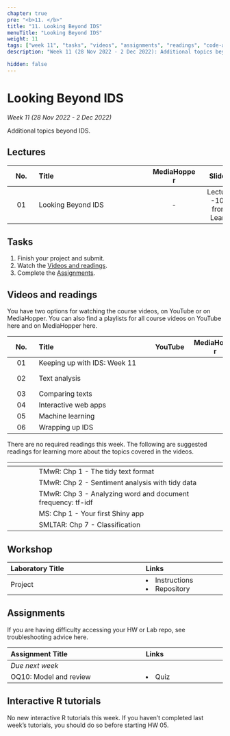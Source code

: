 ```yaml
---
chapter: true
pre: "<b>11. </b>"
title: "11. Looking Beyond IDS"
menuTitle: "Looking Beyond IDS"
weight: 11
tags: ["week 11", "tasks", "videos", "assignments", "readings", "code-along", "tutorials"]
description: "Week 11 (28 Nov 2022 - 2 Dec 2022): Additional topics beyond IDS"

hidden: false
---
```


# Looking Beyond IDS

_Week 11 (28 Nov 2022 - 2 Dec 2022)_

Additional topics beyond IDS.

## Lectures

| <div style="width:50px;text-align:center">No.</div> | <div style="width:250px;text-align:left">Title</div> | <div style="width:100px;text-align:center">MediaHopper</div> |  <div style="width:80px;text-align:center">Slides</div> | <div style="width:170px;text-align:center">Additional Links</div> |
|:---:|:---------------------|:-----------:|:--------:|:------|
| 01  | Looking Beyond IDS | - |<span><a id = "lecture10"> Lecture -10- from Learn </a></span> | - |

## Tasks

<ol>
  <li>Finish your project and submit.</li>
  <li>Watch the <a href="#videos and readings">Videos and readings</a>.</li>
  <li>Complete the <a href="#assignments">Assignments</a>.</li>
</ol>

## Videos and readings

<p style="text-align: left">You have two options for watching the course videos, on YouTube or on MediaHopper. You can also find a playlists for all course videos on YouTube <a id="playlistyt">here</a> and on MediaHopper <a id="playlistmh">here</a>.</p>

| <div style="width:50px;text-align:center">No.</div> | <div style="width:250px;text-align:left">Title</div> | <div style="width:80px;text-align:center">YouTube</div> | <div style="width:100px;text-align:center">MediaHopper</div> |  <div style="width:80px;text-align:center">Slides</div> | <div style="width:170px;text-align:center">Additional Links</div> |
|:---:|:---------------------|:-------:|:-----------:|:--------:|:------|
| 01  | Keeping up with IDS: Week 11 | <a id="W11L1YT"><span style="color: red;"><i class="fab fa-youtube fa-lg" /></span></a> | <a id="W11L1MH"><span style="color: #0A1E3F;"><i class="fas fa-file-video fa-lg"/></span></a> | - | - |
| 02  |	Text analysis | <a id="W11L2YT"><span style="color: red;"><i class="fab fa-youtube fa-lg" /></span></a> | <a id="W11L2MH"><span style="color: #0A1E3F;"><i class="fas fa-file-video fa-lg"/></span></a> | <a id="W11L2S"><span style="color: #4b5357;"><i class="fas fa-desktop fa-lg"/></span></a>  | <li><a id="FMS">fm-speeches-covid19</a></li> |
| 03  | Comparing texts	 | <a id="W11L3YT"><span style="color: red;"><i class="fab fa-youtube fa-lg" /></span></a> | <a id="W11L3MH"><span style="color: #0A1E3F;"><i class="fas fa-file-video fa-lg"/></span></a> | <a id="W11L3S"><span style="color: #4b5357;"><i class="fas fa-desktop fa-lg"/></span></a> | - |
| 04  | Interactive web apps | <a id="W11L4YT"><span style="color: red;"><i class="fab fa-youtube fa-lg" /></span></a> | <a id="W11L4MH"><span style="color: #0A1E3F;"><i class="fas fa-file-video fa-lg"/></span></a> | <a id="W11L4S"><span style="color: #4b5357;"><i class="fas fa-desktop fa-lg"/></span></a>  | - |
| 05  | Machine learning | <a id="W11L5YT"><span style="color: red;"><i class="fab fa-youtube fa-lg" /></span></a> | <a id="W11L5MH"><span style="color: #0A1E3F;"><i class="fas fa-file-video fa-lg"/></span></a> |  <a id="W11L5S"><span style="color: #4b5357;"><i class="fas fa-desktop fa-lg"/></span></a> | - |
| 06  | Wrapping up IDS | <a id="W11L6YT"><span style="color: red;"><i class="fab fa-youtube fa-lg" /></span></a> | <a id="W11L6MH"><span style="color: #0A1E3F;"><i class="fas fa-file-video fa-lg"/></span></a> | - | - |

<p style="text-align: left">There are no required readings this week. The following are suggested readings for learning more about the topics covered in the videos.</p>

| <div style="width:50px"></div>  | <div style="width:420px"></div>  |  <div style="width:200px"></div> |
|:---:|:---|:---:|
| <i class="fas fa-book"></i> | TMwR: <a id="TMwR1">Chp 1 - The tidy text format</a> | Optional |
| <i class="fas fa-book"></i> | TMwR: <a id="TMwR2">Chp 2 - Sentiment analysis with tidy data</a> | Optional |
| <i class="fas fa-book"></i> | TMwR: <a id="TMwR3">Chp 3 - Analyzing word and document frequency: tf-idf</a> | Optional |
| <i class="fas fa-book"></i> | MS: <a id="MS1">Chp 1 - Your first Shiny app</a> | Optional |
| <i class="fas fa-book"></i> | SMLTAR: <a id="SMLTAR7">Chp 7 - Classification</a> | Optional |

## Workshop

| <div style="width:300px;text-align:left">Laboratory Title</div> | <div style="width:170px;text-align:left">Links</div> | <div style="width:180px;text-align:left">Date</div> |
|:---|:---|:---|
| Project | <li><a id="project">Instructions</a></li><li><a id="projectR">Repository</a></li> | Fri, 2 Dec, 10:00 UK |

## Assignments

<p style="text-align: left">If you are having difficulty accessing your HW or Lab repo, see troubleshooting advice <a id="troubleshoot">here</a>.</p>

| <div style="width:300px;text-align:left">Assignment Title</div> | <div style="width:170px;text-align:left">Links</div> | <div style="width:180px;text-align:left">Due</div> |
|:---|:---|:---|
| *Due next week* | | |
| OQ10: Model and review | <li><a id="OQ10">Quiz</a></li> | Mon, 5 Dec, 12:00 UK |

<!--
## Code-along

<p style="text-align: left"> There will be no code-along this week, however instead you may want to watch last years code-along which discussed designing a slide deck (useful for project presentations).</p>

| <div style="width:200px"></div>  | <div style="width:480px"></div>  |
|:---|:---|
| Recording | <a id="CA11YT"><span style="color: red;"><i class="fab fa-youtube fa-lg"> </i></span></a> <a id="CA11MH"><span style="color: #0A1E3F;"><i class="fas fa-file-video fa-lg"></i></span></a>
| Session artifacts | <a id="CA11pdf">.pdf</a>|
-->

## Interactive R tutorials

<p style="text-align: left"> No new interactive R tutorials this week. If you haven’t completed last week’s tutorials, you should do so before starting HW 05.</p>
